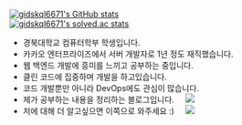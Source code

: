 <!HTML>

[![gidskql6671's GitHub stats](https://github-readme-stats.vercel.app/api?username=gidskql6671&count_private=true&show_icons=true&theme=dracula)](https://github.com/gidskql6671)  
[![gidskql6671's solved.ac stats](https://github-readme-solvedac.hyp3rflow.vercel.app/api/?handle=gidskql6671)](https://solved.ac/profile/gidskql6671)

- 경북대학교 컴퓨터학부 학생입니다.
- 카카오 엔터프라이즈에서 서버 개발자로 1년 정도 재직했습니다.
- 웹 백엔드 개발에 흥미를 느끼고 공부하는 중입니다.
- 클린 코드에 집중하며 개발을 하고있습니다.
- 코드 개발뿐만 아니라 DevOps에도 관심이 많습니다.
- 제가 공부하는 내용을 정리하는 블로그입니다. &nbsp;&nbsp;&nbsp; <a href="https://velog.io/@gidskql6671"> 
    <img src="https://img.shields.io/badge/Velog Blog-Dev Blog-1aa4e4?style=flat-square"/></a>
  </a> 
- 저에 대해 더 알고싶으면 이쪽으로 와주세요 :) &nbsp;&nbsp;&nbsp; <a href="https://velog.io/@gidskql6671/about"> 
    <img src="https://img.shields.io/badge/Velog Profile-About Me-389e64?style=flat-square"/></a>
  </a> 
